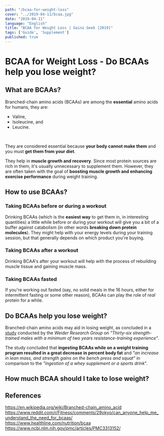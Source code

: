 ```yaml
---
path: "/bcaa-for-weight-loss"
cover: "../2019-04-11/bcaa.jpg"
date: "2019-04-11"
language: "English"
title: "BCAA for Weight Loss | Gainz Geek [2019]"
tags: ['Guide', 'Supplement']
published: true
---
```


# BCAA for Weight Loss - Do BCAAs help you lose weight?

## What are BCAAs?

Branched-chain amino acids (BCAAs) are among the **essential** amino acids for humans, they are:
 - Valine, 
 - Isoleucine, and 
 - Leucine. 
<br>

They are considered essential because **your body cannot make them** and you must **get them from your diet**.

They help in **muscle growth and recovery**. Since most protein sources are rich in them, it's usually unnecessary to supplement them. However, they are often taken with the goal of **boosting muscle growth and enhancing exercise performance** during weight training.

## How to use BCAAs?

### Taking BCAAs before or during a workout

Drinking BCAAs (which is the **easiest way** to get them in, in interesting quantities) a little while before or during your workout will give you a bit of a buffer against catabolism (in other words **breaking down protein molecules**). They might help with your energy levels during your training session, but that generally depends on which product you're buying.

### Taking BCAAs after a workout

Drinking BCAA's after your workout will help with the process of rebuilding muscle tissue and gaining muscle mass.

### Taking BCAAs fasted

If you're working out fasted (say, no solid meals in the 16 hours, either for intermittent fasting or some other reason), BCAAs can play the role of *real* protein for a while.

## Do BCAAs help you lose weight?

Branched-chain amino acids may aid in losing weight, as concluded in a [study](https://www.ncbi.nlm.nih.gov/pmc/articles/PMC3313152/) conducted by the *Weider Research Group* on *"Thirty-six strength-trained males with a minimum of two years resistance-training experience"*. 

The study concluded that **ingesting BCAAs while on a weight training program resulted in a great decrease in percent body fat** and *"an increase in lean mass, and strength gains on the bench press and squat"* in comparison to the *"ingestion of a whey supplement or a sports drink*".

## How much BCAA should I take to lose weight?



## References

https://en.wikipedia.org/wiki/Branched-chain_amino_acid
https://www.reddit.com/r/Fitness/comments/29okyo/can_anyone_help_me_understand_the_need_for_bcaas/ <br>
https://www.healthline.com/nutrition/bcaa
https://www.ncbi.nlm.nih.gov/pmc/articles/PMC3313152/



